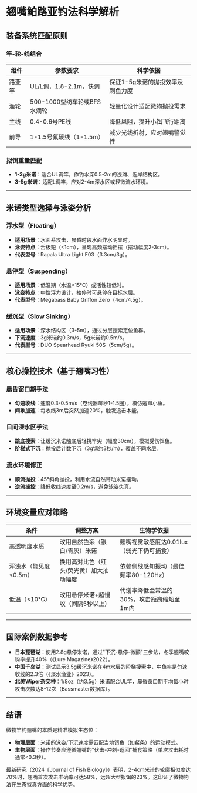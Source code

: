 

# 翘嘴鲌路亚钓法科学解析

## 装备系统匹配原则

### 竿-轮-线组合
| 组件     | 参数要求                          | 科学依据                          |
|----------|-----------------------------------|-----------------------------------|
| 路亚竿   | UL/L调，1.8-2.1m，快调            | 保证1-5g米诺的抛投效率及刺鱼力度 |
| 渔轮     | 500-1000型纺车轮或BFS水滴轮       | 轻量化设计适配微物抛投需求       |
| 主线     | 0.4-0.6号PE线                    | 降低风阻，提升小饵飞行距离       |
| 前导     | 1-1.5号氟碳线（1-1.5m）          | 减少光线折射，应对翘嘴警觉性     |

### 拟饵重量匹配
- **1-3g米诺**：适合UL调竿，作钓水深0.5-2m的浅滩、近岸结构区。
- **3-5g米诺**：适配L调竿，应对2-4m深水区或轻微流水环境。

---

## 米诺类型选择与泳姿分析

### 浮水型（Floating）
- **适用场景**：水面系攻击，晨昏时段水面炸水明显时。
- **泳姿特点**：舌板短（<1cm），呈现高频摆动摇摆（摆动幅度2-3cm）。
- **代表型号**：Rapala Ultra Light F03（3.3cm/3g）。

### 悬停型（Suspending）
- **适用场景**：低温期（水温<15℃）或活性较低时。
- **泳姿特点**：中性浮力设计，抽停时可悬停在目标水层。
- **代表型号**：Megabass Baby Griffon Zero（4cm/4.5g）。

### 缓沉型（Slow Sinking）
- **适用场景**：深水结构区（3-5m），通过分层搜索定位鱼群。
- **下沉速度**：3g米诺约0.3m/s，5g米诺约0.5m/s。
- **代表型号**：DUO Spearhead Ryuki 50S（5cm/5g）。

---

## 核心操控技术（基于翘嘴习性）

### 晨昏窗口期手法
- **匀速收线**：速度0.3-0.5m/s（卷线器每秒1-1.5圈），模仿逃窜小鱼。
- **间歇加速**：每收线3m后突然加速20%，触发追击本能。

### 日间深水区手法
- **跳底搜索**：让缓沉米诺触底后轻挑竿尖（幅度30cm），模拟受伤饵鱼。
- **阶梯式下沉**：抛投后计数下沉（3g饵约3秒/m），覆盖不同水层。

### 流水环境修正
- **顺流抛投**：45°斜角抛投，利用水流自然带动米诺摆动。
- **逆流操控**：降低收线速度至0.2m/s，避免泳姿失真。

---

## 环境变量应对策略

| 条件         | 调整方案                          | 生物学依据                          |
|--------------|-----------------------------------|-----------------------------------|
| 高透明度水质 | 改用自然色系（银白/青灰）米诺    | 翘嘴视觉敏感度达0.01lux（弱光下仍可捕食） |
| 浑浊水（能见度<0.5m） | 换用高对比色（红头/荧光黄）加大抽动幅度 | 依赖侧线感知振动（最佳频率80-120Hz） |
| 低温（<10℃） | 改用悬停米诺+超慢收（间隔5秒以上） | 代谢率降低至常温的30%，攻击距离缩短至1m内 |

---

## 国际案例数据参考
- **日本琵琶湖**：使用2.8g悬停米诺，通过"下沉-悬停-微颤"三步法，冬季翘嘴咬钩率提升40%（《Lure Magazine》2022）。
- **中国千岛湖**：测试显示3.5g缓沉米诺在4m水层的阶梯搜索中，中鱼率是匀速收线的2.3倍（《淡水渔业》2023）。
- **北美Wiper杂交种**：1/8oz（约3.5g）米诺配合UL竿，晨昏窗口期平均每小时攻击次数达8-12次（Bassmaster数据库）。

---

## 结语

微物竿钓翘嘴的本质是精准模拟生态位：

- **物理层面**：米诺的泳姿/下沉速度需匹配当地饵鱼（如䱗条）的运动模式。
- **生物层面**：操作节奏应遵循翘嘴的"伏击-冲刺-返回"捕食策略（单次攻击耗时通常<0.3秒）。

最新研究（2024《Journal of Fish Biology》）表明，2-4cm米诺的轮廓相似度达70%时，翘嘴首次攻击准确率可达58%，远超大型拟饵的23%。这印证了微物钓法在生态拟真方面的科学优势。

